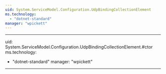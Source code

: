 ```yaml
---
uid: System.ServiceModel.Configuration.UdpBindingCollectionElement
ms.technology: 
  - "dotnet-standard"
manager: "wpickett"
---
```


---
uid: System.ServiceModel.Configuration.UdpBindingCollectionElement.#ctor
ms.technology: 
  - "dotnet-standard"
manager: "wpickett"
---
